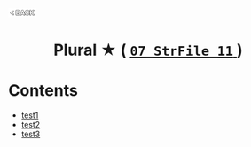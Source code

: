 <p align="left">
  <a href="../README.md">
    <img src="../../Z99-OTHERS/00-common/00-back.png" style="width:10%">
  </a>
</p>

<div align="center">
  <h1>
    Plural ★ (
      <a href="https://drive.google.com/file/d/1-NyZ_p8Q_-CGuSvA_ROoFm-VCXIqJ1BI/view?usp=drive_link">
        <code>07_StrFile_11</code>
      </a>
    )
  </h1>
</div>

# Contents

-   [test1]()
-   [test2]()
-   [test3]()

